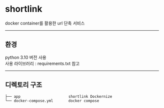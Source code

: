 # shortlink
docker container를 활용한 url 단축 서비스
***
## 환경
python 3.10 버전 사용  
사용 라이브러리 : requirements.txt 참고
***
## 디렉토리 구조
```
├── app                      shortlink Dockernize
└── docker-compose.yml       docker compose
```
